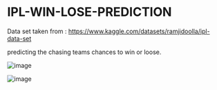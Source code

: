# IPL-WIN-LOSE-PREDICTION

Data set taken from : https://www.kaggle.com/datasets/ramjidoolla/ipl-data-set

predicting the chasing teams chances to win or loose.

![image](https://user-images.githubusercontent.com/91527488/169960085-e03ba271-cf56-4364-b495-5212ba8e7ee9.png)


![image](https://user-images.githubusercontent.com/91527488/169960198-8dcdafc7-560c-48c4-ae8a-12380ea60690.png)
